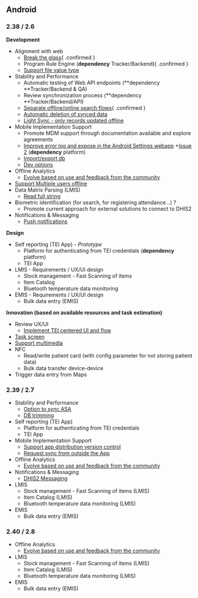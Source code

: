 ## Android

### 2.38 / 2.6

**Development**

-   Alignment with web
    -   [Break the glass](https://jira.dhis2.org/browse/ANDROAPP-657){ .confirmed }
    -   Program Rule Engine (**dependency** Tracker/Backend){ .confirmed }
    -   [Support file value type](https://jira.dhis2.org/browse/ANDROAPP-1992)
-   Stability and Performance
    -   Automatic testing of Web API endpoints (**dependency **Tracker/Backend & QA)
    -   Review synchronization process (**dependency **Tracker/Backend/API)
    -   [Separate offline/online search flows](https://jira.dhis2.org/browse/ANDROAPP-4023){ .confirmed }
    -   [Automatic deletion of synced data](https://jira.dhis2.org/browse/ANDROAPP-2957)
    -   [Light Sync - only records updated offline](https://jira.dhis2.org/browse/ANDROAPP-1702)
-   Mobile Implementation Support
    -   Promote MDM support through documentation available and explore agreements
    -   [Improve error log and expose in the Android Settings webapp](https://jira.dhis2.org/browse/ANDROAPP-1655) +[Issue 2](https://jira.dhis2.org/browse/ANDROAPP-1140) (**dependency** platform)
    -   [Import/export db](https://jira.dhis2.org/browse/ANDROAPP-2474)
    -   [Dev options](https://jira.dhis2.org/browse/ANDROAPP-1655)
-   Offline Analytics
    -   [Evolve based on use and feedback from the community](https://jira.dhis2.org/browse/ANDROAPP-2557)
-   [Support Multiple users offline](https://jira.dhis2.org/browse/ANDROAPP-653)
-   Data Matrix Parsing (LMIS)
    -   [Read full string](https://jira.dhis2.org/browse/ANDROAPP-4329)
-   Biometric identification (for search, for registering attendance...) ?
    -   Promote current approach for external solutions to connect to DHIS2
-   Notifications & Messaging
    -   [Push notifications](https://jira.dhis2.org/browse/ANDROAPP-2962)

**Design**

-   Self reporting (TEI App) - _Prototype_
    -   Platform for authenticating from TEI credentials (**dependency** platform)
    -   TEI App
-   LMIS - Requirements / UX/UI design
    -   Stock management - Fast Scanning of items
    -   Item Catalog
    -   Bluetooth temperature data monitoring
-   EMIS - Requirements / UX/UI design
    -   Bulk data entry (EMIS)

**Innovation (based on available resources and task estimation)**

-   Review UX/UI
    -   [Implement TEI centered UI and flow](https://jira.dhis2.org/browse/ANDROAPP-4019)
-   [Task screen](https://jira.dhis2.org/browse/ANDROAPP-3427)
-   [Support multimedia](https://jira.dhis2.org/browse/ANDROAPP-3697)
-   NFC
    -   Read/write patient card (with config parameter for not storing patient data)
    -   Bulk data transfer device-device
-   Trigger data entry from Maps

### 2.39 / 2.7

-   Stability and Performance
    -   [Option to sync ASA](https://jira.dhis2.org/browse/ANDROAPP-2959)
    -   [DB trimming](https://jira.dhis2.org/browse/ANDROAPP-2912)
-   Self reporting (TEI App)
    -   Platform for authenticating from TEI credentials
    -   TEI App
-   Mobile Implementation Support
    -   [Support app distribution version control](https://jira.dhis2.org/browse/ANDROAPP-2912)
    -   [Request sync from outside the App](https://jira.dhis2.org/browse/ANDROAPP-2899)
-   Offline Analytics
    -   [Evolve based on use and feedback from the community](https://jira.dhis2.org/browse/ANDROAPP-2557)
-   Notifications & Messaging
    -   [DHIS2 Messaging](https://jira.dhis2.org/browse/ANDROAPP-694)
-   LMIS
    -   Stock management - Fast Scanning of items (LMIS)
    -   Item Catalog (LMIS)
    -   Bluetooth temperature data monitoring (LMIS)
-   EMIS
    -   Bulk data entry (EMIS)

### 2.40 / 2.8

-   Offline Analytics
    -   [Evolve based on use and feedback from the community](https://jira.dhis2.org/browse/ANDROAPP-2557)
-   LMIS
    -   Stock management - Fast Scanning of items (LMIS)
    -   Item Catalog (LMIS)
    -   Bluetooth temperature data monitoring (LMIS)
-   EMIS
    -   Bulk data entry (EMIS)
